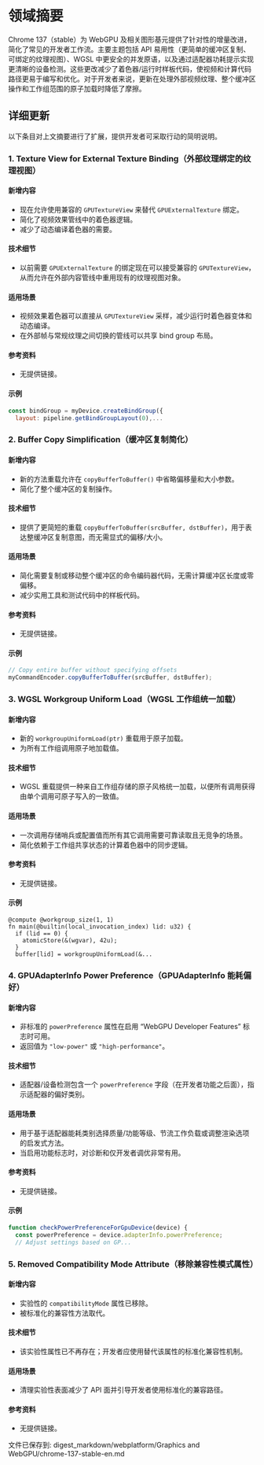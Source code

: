 # 领域摘要

Chrome 137（stable）为 WebGPU 及相关图形基元提供了针对性的增量改进，简化了常见的开发者工作流。主要主题包括 API 易用性（更简单的缓冲区复制、可绑定的纹理视图）、WGSL 中更安全的并发原语，以及通过适配器功耗提示实现更清晰的设备检测。这些更改减少了着色器/运行时样板代码，使视频和计算代码路径更易于编写和优化。对于开发者来说，更新在处理外部视频纹理、整个缓冲区操作和工作组范围的原子加载时降低了摩擦。

## 详细更新

以下条目对上文摘要进行了扩展，提供开发者可采取行动的简明说明。

### 1. Texture View for External Texture Binding（外部纹理绑定的纹理视图）

#### 新增内容
- 现在允许使用兼容的 `GPUTextureView` 来替代 `GPUExternalTexture` 绑定。
- 简化了视频效果管线中的着色器逻辑。
- 减少了动态编译着色器的需要。

#### 技术细节
- 以前需要 `GPUExternalTexture` 的绑定现在可以接受兼容的 `GPUTextureView`，从而允许在外部内容管线中重用现有的纹理视图对象。

#### 适用场景
- 视频效果着色器可以直接从 `GPUTextureView` 采样，减少运行时着色器变体和动态编译。
- 在外部帧与常规纹理之间切换的管线可以共享 bind group 布局。

#### 参考资料
- 无提供链接。

#### 示例
```javascript
const bindGroup = myDevice.createBindGroup({
  layout: pipeline.getBindGroupLayout(0),...
```

### 2. Buffer Copy Simplification（缓冲区复制简化）

#### 新增内容
- 新的方法重载允许在 `copyBufferToBuffer()` 中省略偏移量和大小参数。
- 简化了整个缓冲区的复制操作。

#### 技术细节
- 提供了更简短的重载 `copyBufferToBuffer(srcBuffer, dstBuffer)`，用于表达整缓冲区复制意图，而无需显式的偏移/大小。

#### 适用场景
- 简化需要复制或移动整个缓冲区的命令编码器代码，无需计算缓冲区长度或零偏移。
- 减少实用工具和测试代码中的样板代码。

#### 参考资料
- 无提供链接。

#### 示例
```javascript
// Copy entire buffer without specifying offsets
myCommandEncoder.copyBufferToBuffer(srcBuffer, dstBuffer);
```

### 3. WGSL Workgroup Uniform Load（WGSL 工作组统一加载）

#### 新增内容
- 新的 `workgroupUniformLoad(ptr)` 重载用于原子加载。
- 为所有工作组调用原子地加载值。

#### 技术细节
- WGSL 重载提供一种来自工作组存储的原子风格统一加载，以便所有调用获得由单个调用可原子写入的一致值。

#### 适用场景
- 一次调用存储哨兵或配置值而所有其它调用需要可靠读取且无竞争的场景。
- 简化依赖于工作组共享状态的计算着色器中的同步逻辑。

#### 参考资料
- 无提供链接。

#### 示例
```wgsl
@compute @workgroup_size(1, 1)
fn main(@builtin(local_invocation_index) lid: u32) {
  if (lid == 0) {
    atomicStore(&(wgvar), 42u);
  }
  buffer[lid] = workgroupUniformLoad(&...
```

### 4. GPUAdapterInfo Power Preference（GPUAdapterInfo 能耗偏好）

#### 新增内容
- 非标准的 `powerPreference` 属性在启用 “WebGPU Developer Features” 标志时可用。
- 返回值为 `"low-power"` 或 `"high-performance"`。

#### 技术细节
- 适配器/设备检测包含一个 `powerPreference` 字段（在开发者功能之后面），指示适配器的偏好类别。

#### 适用场景
- 用于基于适配器能耗类别选择质量/功能等级、节流工作负载或调整渲染选项的启发式方法。
- 当启用功能标志时，对诊断和仅开发者调优非常有用。

#### 参考资料
- 无提供链接。

#### 示例
```javascript
function checkPowerPreferenceForGpuDevice(device) {
  const powerPreference = device.adapterInfo.powerPreference;
  // Adjust settings based on GP...
```

### 5. Removed Compatibility Mode Attribute（移除兼容性模式属性）

#### 新增内容
- 实验性的 `compatibilityMode` 属性已移除。
- 被标准化的兼容性方法取代。

#### 技术细节
- 该实验性属性已不再存在；开发者应使用替代该属性的标准化兼容性机制。

#### 适用场景
- 清理实验性表面减少了 API 面并引导开发者使用标准化的兼容路径。

#### 参考资料
- 无提供链接。

文件已保存到: digest_markdown/webplatform/Graphics and WebGPU/chrome-137-stable-en.md